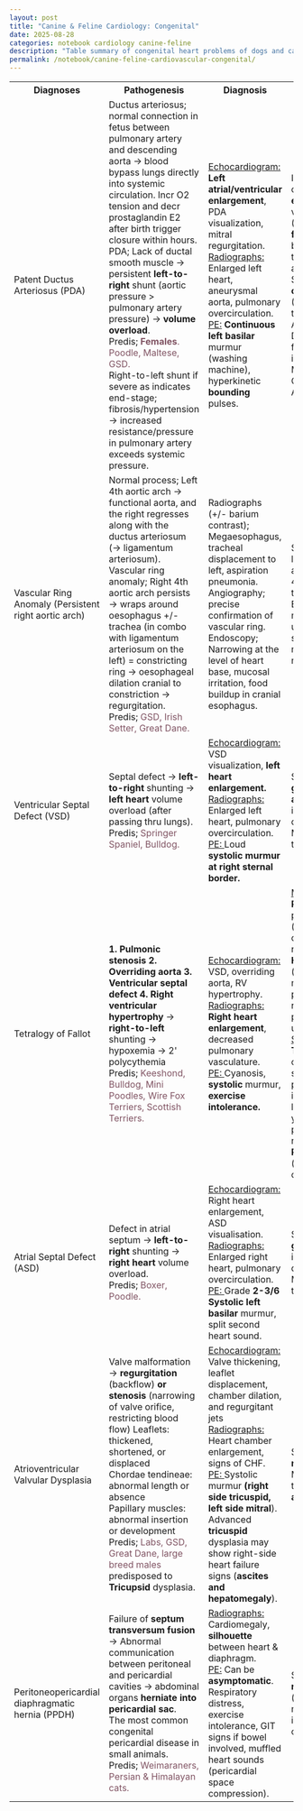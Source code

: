 ```yaml
---
layout: post
title: "Canine & Feline Cardiology: Congenital"
date: 2025-08-28
categories: notebook cardiology canine-feline
description: "Table summary of congenital heart problems of dogs and cats; pathogenesis, diagnostics, treatment, and prognosis."
permalink: /notebook/canine-feline-cardiovascular-congenital/
---
```



<div class="prose max-w-none"><table border="0" cellpadding="0" cellspacing="0" style="border-collapse:
 collapse;table-layout:fixed">
<col style=""/>
<col span="3" style=""/>
<col style=""/>
<tr height="27" style="height:20.0pt">
<th>Diagnoses</th>
<th>Pathogenesis</th>
<th>Diagnosis</th>
<th>Treatment</th>
<th>Prognosis</th>
</tr>
<tr height="320" style="height:240.0pt">
<td align="left" class="xl65" style="">Patent Ductus Arteriosus (PDA)</td>
<td align="left" class="xl65" style="">Ductus arteriosus;
  normal connection in fetus between pulmonary artery and descending aorta →
  blood bypass lungs directly into systemic circulation. Incr O2 tension and
  decr prostaglandin E2 after birth trigger closure within hours.<br/>
    PDA; Lack of ductal smooth muscle → persistent <span style="font-weight:bold;">left-to-right</span> shunt (aortic pressure &gt; pulmonary artery pressure) → <span style="font-weight:bold;">volume overload</span>.<br/>
    Predis; <span style="color:#805463;font-weight:bold;">Females</span><span style="color:#805463;">. </span><span style="color:#805463;">Poodle, Maltese, GSD.</span><br/>
    Right-to-left shunt if severe as indicates end-stage; fibrosis/hypertension
  → increased resistance/pressure in pulmonary artery exceeds systemic
  pressure.</td>
<td align="left" class="xl65" style=""><span style="text-decoration:underline;">Echocardiogram:</span> <span style="font-weight:bold;">Left atrial/ventricular enlargement</span>, PDA visualization, mitral regurgitation.<br/>
<span style="text-decoration:underline;">Radiographs:</span> Enlarged
  left heart, aneurysmal aorta, pulmonary overcirculation.<br/>
<span style="text-decoration:underline;">PE:</span> <span style="font-weight:bold;">Continuous left basilar</span> murmur
  (washing machine), hyperkinetic <span style="font-weight:bold;">bounding</span> pulses.</td>
<td align="left" class="xl65" style="">Interventional
  catheterization; <span style="font-weight:bold;">coil embolisation</span>/<br/>
    vascular plug. (Most PDAs are <span style="font-weight:bold;">funnel</span> shaped with base at aorta and tip at pulmonary artery).<br/>
    Surgical <span style="font-weight:bold;">ligation</span>; If
  <span style="font-weight:bold;">cylindrical</span> PDA. (Or
  'Nickel-titanium devices Amplatz Canine Ductal Occluder' for cylindrical PDA
  in future)<br/>
    Medical (CHF): Oxygen, diuretics, ACE inhibitors.</td>
<td align="left" class="xl65" style="">Favorable with
  closure.<br/>
<span style="font-weight:bold;">Poor for right-to-left</span>
  shunt.</td>
</tr>
<tr height="213" style="height:160.0pt">
<td align="left" class="xl67" style="">Vascular Ring Anomaly (Persistent right aortic arch)</td>
<td align="left" class="xl67" style="">Normal
  process; Left 4th aortic arch → functional aorta, and the right regresses
  along with the ductus arteriosum (→ ligamentum arteriosum).<br/>
    Vascular ring anomaly; Right 4th aortic arch persists → wraps around
  oesophagus +/- trachea (in combo with ligamentum arteriosum on the left) =
  constricting ring → oesophageal dilation cranial to constriction → regurgitation.<br/>
    Predis; <span style="color:#805463;">GSD, Irish Setter, Great Dane</span><span style="color:#805463;">.</span></td>
<td align="left" class="xl67" style="">Radiographs (+/-
  barium contrast); Megaesophagus, tracheal displacement to left, aspiration
  pneumonia.<br/>
    Angiography; precise confirmation of vascular ring.<br/>
    Endoscopy; Narrowing at the level of heart base, mucosal irritation, food
  buildup in cranial esophagus.</td>
<td align="left" class="xl67" style="">Surgical <span style="font-weight:bold;">ligation</span> of ligamentum arteriosum
  via left 4th intercostal thoracotomy.<br/>
    Esophageal motility may be impaired → upright feeding, soft or liquid diet,
  multiple small meals</td>
<td align="left" class="xl67" style="">Good if treated <span style="font-weight:bold;">early</span>; residual esophageal
  dysfunction possible.</td>
</tr>
<tr height="107" style="height:80.0pt">
<td align="left" class="xl65" style="">Ventricular Septal Defect (VSD)</td>
<td align="left" class="xl65" style="">Septal defect → <span style="font-weight:bold;">left-to-right</span> shunting → <span style="font-weight:bold;">left heart</span> volume overload (after
  passing thru lungs).<br/>
    Predis; <span style="color:#805463;">Springer Spaniel, Bulldog.</span></td>
<td align="left" class="xl65" style=""><span style="text-decoration:underline;">Echocardiogram:</span> VSD visualization,<span style="font-weight:bold;"> left heart
  enlargement.</span><br/>
<span style="text-decoration:underline;">Radiographs:</span> Enlarged
  left heart, pulmonary overcirculation.<br/>
<span style="text-decoration:underline;">PE: </span>Loud <span style="font-weight:bold;">systolic murmur at right sternal border.</span></td>
<td align="left" class="xl65" style="">Surgery; <span style="font-weight:bold;">patch graft</span> or <span style="font-weight:bold;">pulmonary artery banding</span> or
  interventional device closure.<br/>
    Medical; <span style="font-weight:bold;">CHF</span> therapy.</td>
<td align="left" class="xl65" style="">Favorable if small;
  poor for untreated large defects.</td>
</tr>
<tr height="267" style="height:200.0pt">
<td align="left" class="xl67" style="">Tetralogy of Fallot</td>
<td align="left" class="xl67" style=""><span style="font-weight:bold;">1.
  Pulmonic stenosis
    2. Overriding aorta
    3. Ventricular septal defect
    4. Right ventricular hypertrophy
</span>→ <span style="font-weight:bold;">right-to-left </span>shunting → hypoxemia → 2' polycythemia<br/>
    Predis; <span style="color:#805463;">Keeshond, Bulldog, Mini Poodles, Wire
  Fox Terriers, Scottish Terriers.</span></td>
<td align="left" class="xl67" style=""><span style="text-decoration:underline;">Echocardiogram:</span> VSD, overriding aorta, RV hypertrophy.<br/>
<span style="text-decoration:underline;">Radiographs:</span> <span style="font-weight:bold;">Right heart enlargement</span>, decreased
  pulmonary vasculature.<br/>
<span style="text-decoration:underline;">PE: </span>Cyanosis, <span style="font-weight:bold;">systolic</span> murmur, <span style="font-weight:bold;">exercise intolerance.</span></td>
<td align="left" class="xl67" style=""><span style="text-decoration:underline;">Medical
  palliative;</span><span style="font-weight:bold;">
    Phlebotomy</span> for polycythemia (blood removal with
  concurrent fluid replacement).<br/>
<span style="font-weight:bold;">Hydroxyurea</span>
  (suppresses bone marrow RBC production) if repeated phlebotomies
  unachievable.<br/>
<span style="text-decoration:underline;">Surgery;
</span><span style="font-weight:bold;">Blalock-Taussig shunt</span>;
  connects a systemic artery and pulmonary artery to incr bloodflow to lungs.
  For young/unstable patients (Palliative not
  corrective)<br/>
<span style="font-weight:bold;">Patch graft</span>
  (corrective) to close VSD.</td>
<td align="left" class="xl67" style="">Poor if severe.</td>
</tr>
<tr height="160" style="height:120.0pt">
<td align="left" class="xl65" style="">Atrial Septal Defect (ASD)</td>
<td align="left" class="xl65" style="">Defect in atrial
  septum → <span style="font-weight:bold;">left-to-right</span>
  shunting → <span style="font-weight:bold;">right heart</span>
  volume overload.<br/>
    Predis; <span style="color:#805463;">Boxer, Poodle.</span></td>
<td align="left" class="xl65" style=""><span style="text-decoration:underline;">Echocardiogram:</span> Right heart enlargement, ASD
  visualisation.<br/>
<span style="text-decoration:underline;">Radiographs:</span> Enlarged
  right heart, pulmonary overcirculation.<br/>
<span style="text-decoration:underline;">PE: </span>Grade <span style="font-weight:bold;">2-3/6 Systolic left basilar </span>murmur,
  split second heart sound.</td>
<td align="left" class="xl65" style="">Surgery; <span style="font-weight:bold;">patch graft </span>or interventional device
  closure.<br/>
    Medical; CHF therapy.</td>
<td align="left" class="xl65" style="">Favorable if small;
  poor for untreated large defects.</td>
</tr>
<tr height="187" style="height:140.0pt">
<td align="left" class="xl67" style="">Atrioventricular Valvular Dysplasia</td>
<td align="left" class="xl67" style="">Valve malformation → <span style="font-weight:bold;">regurgitation</span> (backflow) <span style="font-weight:bold;">or stenosis </span>(narrowing of valve
  orifice, restricting blood flow)<span style="font-weight:bold;">
</span>Leaflets: thickened, shortened, or
  displaced<br/>
    Chordae tendineae: abnormal length or absence<br/>
    Papillary muscles: abnormal insertion or development<br/>
    Predis; <span style="color:#805463;">Labs, GSD, Great Dane, large breed
  males</span> predisposed to <span style="font-weight:bold;">Tricupsid</span> dysplasia.</td>
<td align="left" class="xl67" style=""><span style="text-decoration:underline;">Echocardiogram:</span> Valve thickening, leaflet
  displacement, chamber dilation, and regurgitant jets<br/>
<span style="text-decoration:underline;">Radiographs: </span>Heart
  chamber enlargement, signs of CHF.<br/>
<span style="text-decoration:underline;">PE: </span>Systolic murmur <span style="font-weight:bold;">(right side tricuspid, left side mitral</span>).<br/>
    Advanced <span style="font-weight:bold;">tricuspid</span>
  dysplasia may show right-side heart failure signs (<span style="font-weight:bold;">ascites
  and hepatomegaly</span>).</td>
<td align="left" class="xl67" style="">Surgery; <span style="font-weight:bold;">valve repair</span>/replacement.<br/>
    Medical; <span style="font-weight:bold;">CHF</span> therapy,
  <span style="font-weight:bold;">antiarrhythmics</span>.</td>
<td align="left" class="xl67" style="">Variable based on
  severity.</td>
</tr>
<tr height="160" style="height:120.0pt">
<td align="left" class="xl65" style="">Peritoneopericardial diaphragmatic hernia (PPDH)</td>
<td align="left" class="xl65" style="">Failure of <span style="font-weight:bold;">septum transversum fusion</span> → Abnormal
  communication between peritoneal and pericardial cavities → abdominal organs <span style="font-weight:bold;">herniate into pericardial sac</span>.<br/>
    The most common congenital pericardial disease in small animals.<br/>
    Predis; <span style="color:#805463;">Weimaraners, Persian &amp; Himalayan
  cats.</span></td>
<td align="left" class="xl65" style=""><span style="text-decoration:underline;">Radiographs:</span> Cardiomegaly, <span style="font-weight:bold;">silhouette</span> between heart &amp; diaphragm.<br/>
<span style="text-decoration:underline;">PE:</span> Can be <span style="font-weight:bold;">asymptomatic</span>. Respiratory distress, exercise intolerance, GIT signs if
  bowel involved, muffled heart sounds (pericardial space compression).</td>
<td align="left" class="xl65" style="">Surgery: <span style="font-weight:bold;">Hernia repair</span> (herniorrhaphy) via
  midline laparotomy in symptomatic cases.</td>
<td align="left" class="xl65" style=""><span style="font-weight:bold;">Excellent</span> unless <span style="font-weight:bold;">adhesions</span> between abdominal organs and pericardium complicate surgery.</td>
</tr>
<?if supportMisalignedColumns?>
<tr height="0" style="display:none">
<td style=""></td>
<td style=""></td>
<td style=""></td>
<td style=""></td>
<td style=""></td>
</tr>
<?endif?>
</table></div>
